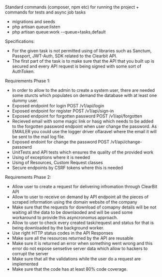 Standard commands (composer, npm etc) for running the project + commands for tests and async job tasks
- migrations and seeds
- php artisan queue:listen
- php artisan queue:work --queue=tasks,default


Specifications:
- For the given task is not permitted using of libraries such as Sanctum, Passport, JWT-Auth, SDK related to the Clearbit API.
- The first part of the task is to make sure that the API that you built up is secured and every API request is being signed with some sort of AuthToken.

Requirements Phase 1:
- In order to allow to the admin to create a system user, there are needed some sturcts which populates on demand the database with at least one dummy user.
- Exposed endpoint for login POST /v1/api/login
- Exposed endpoint for register POST /v1/api/sign-in
- Exposed endpoint for forgotten password POST /v1/api/forgotten
- Recieved email with some magic link or hasg which needs to be added to the forgotten password endpoint when user change the password. As EMAILER you could use the logger driver oflaravel where the email it will be sent to the mail log file.
- Exposed endoint for change the password POST /v1/api/change-passowrd
- UnitTests and API tests which ensures the quality of the provided work
- Using of exceptions where it is needed
- Using of Resources, Custom Request classes
- Secure endpoints by CSRF tokens where this is needed

Requirements Phase 2:
- Allow user to create a request for delivering infromation through ClearBit API
- Allow to user to receive on demand by API endpoint all the pieces of scraped information using the domain website of the company
- Make sure that the requests for download of comapny details will be not waiting all the data to be downlaoded and will be used some workaround to provide this asyncronomus approach.
- Allow to user to check every created task/request and status for that is being downloaded by the background worker.
- Use right HTTP status codes in the API Responses
- Make sure all the resources returned by the API are reusable
- Make sure it is returned an error when something went wrong and this error do not expose sensetive server data which allow to hackers to corrupt the server
- Make sure that all the validations while the user do a request are implemented
- Make sure that the code has at least 80% code coverage.
